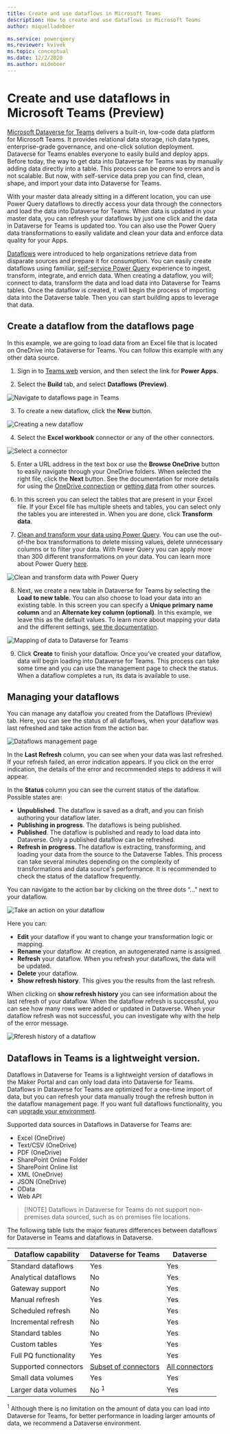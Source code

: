 ```yaml
---
title: Create and use dataflows in Microsoft Teams
description: How to create and use dataflows in Microsoft Teams
author: miquelladeboer

ms.service: powerquery
ms.reviewer: kvivek
ms.topic: conceptual
ms.date: 12/2/2020
ms.author: mideboer
---
```



# Create and use dataflows in Microsoft Teams (Preview)

[Microsoft Dataverse for Teams](/powerapps/teams/overview-data-platform) delivers a built-in, low-code data platform for Microsoft Teams. It provides relational data storage, rich data types, enterprise-grade governance, and one-click solution deployment. Dataverse for Teams enables everyone to easily build and deploy apps. 
Before today, the way to get data into Dataverse for Teams was by manually adding data directly into a table. This process can be prone to errors and is not scalable.  But now, with self-service data prep you can find, clean, shape, and import your data into Dataverse for Teams.  

With your master data already sitting in a different location, you can use Power Query dataflows to directly access your data through the connectors and load the data into Dataverse for Teams. When data is updated in your master data, you can refresh your dataflows by just one click and the data in Dataverse for Teams is updated too. You can also use the Power Query data transformations to easily validate and clean your data and enforce data quality for your Apps.

[Dataflows](overview-dataflows-across-power-platform-dynamics-365.md) were introduced to help organizations retrieve data from disparate sources and prepare it for consumption. You can easily create dataflows using familiar, [self-service Power Query](../power-query-what-is-power-query.md) experience  to ingest, transform, integrate, and enrich data. When creating a dataflow, you will; connect to data, transform the data and load data into Dataverse for Teams tables.  Once the dataflow is created, it will begin the process of importing data into the Dataverse table. Then you can start building apps to leverage that data.

## Create a dataflow from the dataflows page
In this example, we are going to load data from an Excel file that is located on OneDrive into Dataverse for Teams. You can follow this example with any other data source.

1.  Sign in to [Teams web](https://teams.microsoft.com/) version, and then select the link for **Power Apps**.

2.  Select the **Build** tab, and select **Dataflows (Preview)**.

![Navigate to dataflows page in Teams](media/navigate-dataflows-page.PNG) 

3.  To create a new dataflow, click the **New** button.

![Creating a new dataflow](media/create-dataflow-teams.PNG) 

4.  Select the **Excel workbook** connector or any of the other connectors.

![Select a connector](media/choose-connector-teams.PNG) 

5.  Enter a URL address in the text box or use the **Browse OneDrive** button to easily navigate through your OneDrive folders. When selected the right file, click the **Next** button. See the documentation for more details for using the [OneDrive connection](../sharepoint-onedrive-files.md) or [getting data](../get-data-experience.md) from other sources.

6.  In this screen you can select the tables that are present in your Excel file. If your Excel file has multiple sheets and tables, you can select only the tables you are interested in. When you are done, click **Transform data**.

7.  [Clean and transform your data using Power Query](../power-query-quickstart-using-power-bi.md). You can use the out-of-the box transformations to delete missing values, delete unnecessary columns or to filter your data. With Power Query you can apply more than 300 different transformations on your data. You can learn more about Power Query [here](../power-query-what-is-power-query.md).

![Clean and transform data with Power Query](media/data-prep-dataflows-teams.PNG) 

8.	Next, we create a new table in Dataverse for Teams by selecting the **Load to new table**. You can also choose to load your data into an existing table. In this screen you can specify a **Unique primary name column** and an **Alternate key column (optional)**. In this example, we leave this as the default values. To learn more about mapping your data and the different settings, [see the documentation](get-best-of-standard-dataflows.md).

![Mapping of data to Dataverse for Teams](media/data-mapping-teams.PNG) 

9.  Click **Create** to finish your dataflow. Once you’ve created your dataflow, data will begin loading into Dataverse for Teams. This process can take some time and you can use the management page to check the status. When a dataflow completes a run, its data is available to use. 

## Managing your dataflows
You can manage any dataflow you created from the Dataflows (Preview) tab. Here, you can see the status of all dataflows, when your dataflow was last refreshed and take action from the action bar. 

![Dataflows management page](media/manage-dataflow-teams.PNG) 

In the **Last Refresh** column, you can see when your data was last refreshed. If your refresh failed, an error indication appears. If you click on the error indication, the details of the error and recommended steps to address it will appear.

In the **Status** column you can see the current status of the dataflow. Possible states are:
* **Unpublished**. The dataflow is saved as a draft, and you can finish authoring your dataflow later.
* **Publishing in progress**. The dataflows is being published.
* **Published**. The dataflow is published and ready to load data into Dataverse. Only a published dataflow can be refreshed.
* **Refresh in progress**. The dataflow is extracting, transforming, and loading your data from the source to the Dataverse Tables. This process can take several minutes depending on the complexity of transformations and data source's performance. It is recommended to check the status of the dataflow frequently.

You can navigate to the action bar by clicking on the three dots “…” next to your dataflow.

![Take an action on your dataflow](media/action-bar.PNG) 

Here you can:
* **Edit** your dataflow if you want to change your transformation logic or mapping.
* **Rename** your dataflow. At creation, an autogenerated name is assigned.
*	**Refresh** your dataflow. When you refresh your dataflows, the data will be updated.
* **Delete** your dataflow.
* **Show refresh history**. This gives you the results from the last refresh.

When clicking on **show refresh history** you can see information about the last refresh of your dataflow. When the dataflow refresh is successful, you can see how many rows were added or updated in Dataverse. When your dataflow refresh was not successful, you can investigate why with the help of the error message.

![Rferesh history of a dataflow](media/refresh-message-teams.PNG) 

## Dataflows in Teams is a lightweight version.
Dataflows in Dataverse for Teams is a lightweight version of dataflows in the Maker Portal and can only load data into Dataverse for Teams. Dataflows in Dataverse for Teams are optimized for a one-time import of data, but you can refresh your data manually trough the refresh button in the dataflow management page. If you want full dataflows functionality, you can  [upgrade your environment](power-platform/admin/about-teams-environment#upgrade-process).

Supported data sources in Dataflows in Dataverse for Teams are:
* Excel (OneDrive)
* Text/CSV (OneDrive)
* PDF (OneDrive)
* SharePoint Online Folder
* SharePoint Online list
* XML (OneDrive)
* JSON (OneDrive)
*	OData
*	Web API

> [!NOTE] Dataflows in Dataverse for Teams do not support non-premises data sourced, such as on premises file locations.

The following table lists the major features differences between dataflows for Dataverse in Teams and dataflows in Dataverse.

| **Dataflow capability** | **Dataverse for Teams** | **Dataverse** |
| --- | --- | --- |
| Standard dataflows | Yes |  Yes |
| Analytical dataflows | No | Yes |
| Gateway support | No | Yes |
| Manual refresh | Yes | Yes |
| Scheduled refresh | No | Yes |
| Incremental refresh | No | Yes |
| Standard tables | No | Yes |
| Custom tables | Yes | Yes |
| Full PQ functionality | Yes | Yes |
| Supported connectors | [Subset of connectors](../Connectors/index.md)| [All connectors](../Connectors/index.md)|
| Small data volumes | Yes | Yes |
| Larger data volumes | No <sup>1</sup> | Yes |

<sup>1</sup> Although there is no limitation on the amount of data you can load into Dataverse for Teams, for better performance in loading larger amounts of data, we recommend a Dataverse environment.
